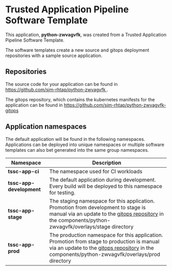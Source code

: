 # Trusted Application Pipeline Software Template

This application, **python-zwvagvfk**, was created from a Trusted Application Pipeline Software Template.

The software templates create a new source and gitops deployment repositories with a sample source application. 

## Repositories

The source code for your application can be found in [https://github.com/sjm-rhtap/python-zwvagvfk ](https://github.com/sjm-rhtap/python-zwvagvfk ).
 
The gitops repository, which contains the kubernetes manifests for the application can be found in 
[https://github.com/sjm-rhtap/python-zwvagvfk-gitops ](https://github.com/sjm-rhtap/python-zwvagvfk-gitops ) 

## Application namespaces 

The default application will be found in the following namespaces. Applications can be deployed into unique namespaces or multiple software templates can also bet generated into the same group namespaces.  

|  Namespace   |  Description   |  
| -------- | -------- |
| **tssc-app-ci** | The namespace used for CI workloads |
| **tssc-app-development** | The default application during development. Every build will be deployed to this namespace for testing. |
| **tssc-app-stage** | The staging namespace for this application. Promotion from development to stage is manual via an update to the [gitops repository](https://github.com/sjm-rhtap/python-zwvagvfk-gitops ) in the components/python-zwvagvfk/overlays/stage directory |
| **tssc-app-prod** | The production namespace for this application. Promotion from stage to production is manual via an update to the [gitops repository](https://github.com/sjm-rhtap/python-zwvagvfk-gitops ) in the components/python-zwvagvfk/overlays/prod directory |